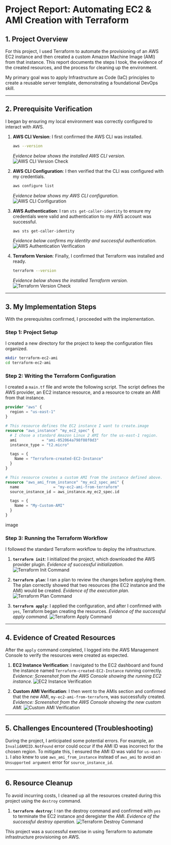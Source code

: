 # Project Report: Automating EC2 & AMI Creation with Terraform

## 1. Project Overview

For this project, I used Terraform to automate the provisioning of an AWS EC2 instance and then created a custom Amazon Machine Image (AMI) from that instance. This report documents the steps I took, the evidence of the created resources, and the process for cleaning up the environment.

My primary goal was to apply Infrastructure as Code (IaC) principles to create a reusable server template, demonstrating a foundational DevOps skill.

---

## 2. Prerequisite Verification

I began by ensuring my local environment was correctly configured to interact with AWS.

1.  **AWS CLI Version**: I first confirmed the AWS CLI was installed.

    ```bash
    aws --version
    ```

    _Evidence below shows the installed AWS CLI version._
    ![AWS CLI Version Check](img/evidence-01-prereq-aws-version.png)

2.  **AWS CLI Configuration**: I then verified that the CLI was configured with my credentials.

    ```bash
    aws configure list
    ```

    _Evidence below shows my AWS CLI configuration._
    ![AWS CLI Configuration](img/evidence-02-prereq-aws-config.png)

3.  **AWS Authentication**: I ran `sts get-caller-identity` to ensure my credentials were valid and authentication to my AWS account was successful.

    ```bash
    aws sts get-caller-identity
    ```

    _Evidence below confirms my identity and successful authentication._
    ![AWS Authentication Verification](img/evidence-03-prereq-aws-auth.png)

4.  **Terraform Version**: Finally, I confirmed that Terraform was installed and ready.
    ```bash
    terraform --version
    ```
    _Evidence below shows the installed Terraform version._
    ![Terraform Version Check](img/evidence-04-prereq-terraform-version.png)

---

## 3. My Implementation Steps

With the prerequisites confirmed, I proceeded with the implementation.

### Step 1: Project Setup

I created a new directory for the project to keep the configuration files organized.

```bash
mkdir terraform-ec2-ami
cd terraform-ec2-ami
```

### Step 2: Writing the Terraform Configuration

I created a `main.tf` file and wrote the following script. The script defines the AWS provider, an EC2 instance resource, and a resource to create an AMI from that instance.

```terraform
provider "aws" {
  region = "us-east-1"
}

# This resource defines the EC2 instance I want to create.image
resource "aws_instance" "my_ec2_spec" {
  # I chose a standard Amazon Linux 2 AMI for the us-east-1 region.
  ami           = "ami-052064a798f08f0d3"
  instance_type = "t2.micro"

  tags = {
    Name = "Terraform-created-EC2-Instance"
  }
}

# This resource creates a custom AMI from the instance defined above.
resource "aws_ami_from_instance" "my_ec2_spec_ami" {
  name               = "my-ec2-ami-from-terraform"
  source_instance_id = aws_instance.my_ec2_spec.id

  tags = {
    Name = "My-Custom-AMI"
  }
}
```

image

### Step 3: Running the Terraform Workflow

I followed the standard Terraform workflow to deploy the infrastructure.

1.  **`terraform init`**: I initialized the project, which downloaded the AWS provider plugin.
    _Evidence of successful initialization._
    ![Terraform Init Command](img/evidence-05-workflow-init.png)

2.  **`terraform plan`**: I ran a plan to review the changes before applying them. The plan correctly showed that two resources (the EC2 instance and the AMI) would be created.
    _Evidence of the execution plan._
    ![Terraform Plan Command](img/evidence-06-workflow-plan.png)

3.  **`terraform apply`**: I applied the configuration, and after I confirmed with `yes`, Terraform began creating the resources.
    _Evidence of the successful apply command._
    ![Terraform Apply Command](img/evidence-07-workflow-apply.png)

---

## 4. Evidence of Created Resources

After the `apply` command completed, I logged into the AWS Management Console to verify the resources were created as expected.

1.  **EC2 Instance Verification**: I navigated to the EC2 dashboard and found the instance named `Terraform-created-EC2-Instance` running correctly.
    _Evidence: Screenshot from the AWS Console showing the running EC2 instance._
    ![EC2 Instance Verification](img/evidence-08-verification-ec2-instance.png)

2.  **Custom AMI Verification**: I then went to the AMIs section and confirmed that the new AMI, `my-ec2-ami-from-terraform`, was successfully created.
    _Evidence: Screenshot from the AWS Console showing the new custom AMI._
    ![Custom AMI Verification](img/evidence-09-verification-ami.png)

---

## 5. Challenges Encountered (Troubleshooting)

During the project, I anticipated some potential errors. For example, an `InvalidAMIID.NotFound` error could occur if the AMI ID was incorrect for the chosen region. To mitigate this, I ensured the AMI ID was valid for `us-east-1`. I also knew to use `aws_ami_from_instance` instead of `aws_ami` to avoid an `Unsupported argument` error for `source_instance_id`.

---

## 6. Resource Cleanup

To avoid incurring costs, I cleaned up all the resources created during this project using the `destroy` command.

1.  **`terraform destroy`**: I ran the destroy command and confirmed with `yes` to terminate the EC2 instance and deregister the AMI.
    _Evidence of the successful destroy operation._
    ![Terraform Destroy Command](img/evidence-10-cleanup-destroy.png)

This project was a successful exercise in using Terraform to automate infrastructure provisioning on AWS.
